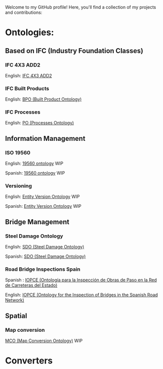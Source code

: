 Welcome to my GitHub profile! Here, you'll find a collection of my projects and contributions:

# Ontologies:

## Based on IFC (Industry Foundation Classes)
### IFC 4X3 ADD2 
English: [IFC 4X3 ADD2 ](/ifc/ifcowl/IFC4X3_ADD2/20240327/index-en.html)
### IFC Built Products
English: [BPO (Built Product Ontology) ](/ifc/bpo/20240327/index-en.html)
### IFC Processes
English: [PO (Processes Ontology) ](/ifc/po/20240327/index-en.html)


## Information Management
### ISO 19560
English: [19560 ontology](/Information_Management/ISO19560/) WIP

Spanish: [19560 ontology](/Information_Management/ISO19560/) WIP

### Versioning
English: [Entity Version Ontology](/Information_Management/Versions/) WIP

Spanish: [Entity Version Ontology](/Information_Management/Versions/) WIP


## Bridge Management
### Steel Damage Ontology
English: [SDO (Steel Damage Ontology)](/bridge/damage/sdo/20240327/index-en.html) 

Spanish: [SDO (Steel Damage Ontology)](/bridge/damage/sdo/20240327/index-es.html)

### Road Bridge Inspections Spain
Spanish : [IOPCE (Ontología para la Inspección de Obras de Paso en la Red de Carreteras del Estado)](/bridge/inspection/iopce/20240327/index-es.html)

English: [IOPCE (Ontology for the Inspection of Bridges in the Spanish Road Network)](/bridge/inspection/iopce/20240327/index-en.html) 


## Spatial
### Map conversion
[MCO (Map Conversion Ontology)](/Spatial/mco) WIP

# Converters


